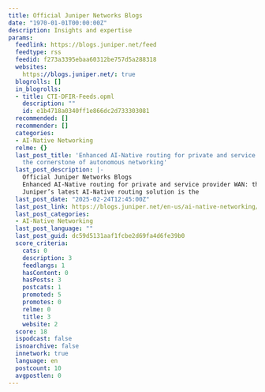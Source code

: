 ```yaml
---
title: Official Juniper Networks Blogs
date: "1970-01-01T00:00:00Z"
description: Insights and expertise
params:
  feedlink: https://blogs.juniper.net/feed
  feedtype: rss
  feedid: f273a3395ebaa60312be757d5a288318
  websites:
    https://blogs.juniper.net/: true
  blogrolls: []
  in_blogrolls:
  - title: CTI-DFIR-Feeds.opml
    description: ""
    id: e1b4718a0340ff1e866dc2d733303081
  recommended: []
  recommender: []
  categories:
  - AI-Native Networking
  relme: {}
  last_post_title: 'Enhanced AI-Native routing for private and service provider WAN:
    the cornerstone of autonomous networking'
  last_post_description: |-
    Official Juniper Networks Blogs
    Enhanced AI-Native routing for private and service provider WAN: the cornerstone of autonomous networking
    Juniper’s latest AI-Native routing solution is the
  last_post_date: "2025-02-24T12:45:00Z"
  last_post_link: https://blogs.juniper.net/en-us/ai-native-networking/enhanced-ai-native-routing-for-private-and-service-provider-wan-the-cornerstone-of-autonomous-networking
  last_post_categories:
  - AI-Native Networking
  last_post_language: ""
  last_post_guid: dc59d5131aaf1fcbe2d69fa4d6fe39b0
  score_criteria:
    cats: 0
    description: 3
    feedlangs: 1
    hasContent: 0
    hasPosts: 3
    postcats: 1
    promoted: 5
    promotes: 0
    relme: 0
    title: 3
    website: 2
  score: 18
  ispodcast: false
  isnoarchive: false
  innetwork: true
  language: en
  postcount: 10
  avgpostlen: 0
---
```

